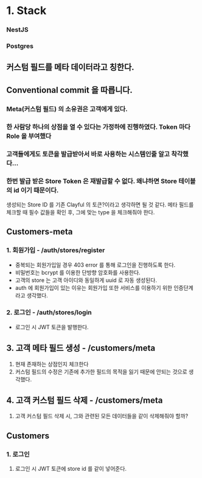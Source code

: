 # 1. Stack
### NestJS
### Postgres

## 커스텀 필드를 메타 데이터라고 칭한다.

## Conventional commit 을 따릅니다.

### Meta(커스텀 필드) 의 소유권은 고객에게 있다.

### 한 사람당 하나의 상점을 열 수 있다는 가정하에 진행하였다. Token 마다 Role 을 부여했다

### 고객들에게도 토큰을 발급받아서 바로 사용하는 시스템인줄 알고 착각했다...

### 한번 발급 받은 Store Token 은 재발급할 수 없다. 왜냐하면 Store 테이블의 id 이기 때문이다.

생성되는 Store ID 를 기존 Clayful 의 토큰?이라고 생각하면 될 것 같다.
메타 필드를 체크할 때 필수 값들을 확인 후, 그에 맞는 type 을 체크해줘야 한다.

## Customers-meta
### 1. 회원가입 - /auth/stores/register
- 중복되는 회원가입일 경우 403 error 를 통해 로그인을 진행하도록 한다.
- 비밀번호는 bcrypt 를 이용한 단방향 암호화를 사용한다.
- 고객의 store 는 고객 아이디와 동일하게 uuid 로 자동 생성된다.
- auth 에 회원가입이 있는 이유는 회원가입 또한 서비스를 이용하기 위한 인증단계라고 생각했다.

### 2. 로그인 - /auth/stores/login
- 로그인 시 JWT 토큰을 발행한다.

## 3. 고객 메타 필드 생성 - /customers/meta
1. 현재 존재하는 상점인지 체크한다
2. 커스텀 필드의 수정은 기존에 추가한 필드의 목적을 잃기 때문에 안되는 것으로 생각했다.

## 4. 고객 커스텀 필드 삭제 - /customers/meta
1. 고객 커스텀 필드 삭제 시, 그와 관련된 모든 데이터들을 같이 삭제해줘야 할까?

## Customers
### 1. 로그인
1. 로그인 시 JWT 토큰에 store id 를 같이 넣어준다.